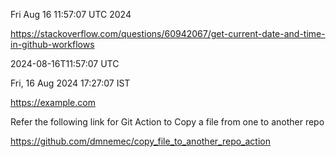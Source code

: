Fri Aug 16 11:57:07 UTC 2024

https://stackoverflow.com/questions/60942067/get-current-date-and-time-in-github-workflows

2024-08-16T11:57:07 UTC

Fri, 16 Aug 2024 17:27:07  IST

https://example.com

Refer the following link for Git Action to Copy a file from one to another repo

https://github.com/dmnemec/copy_file_to_another_repo_action
